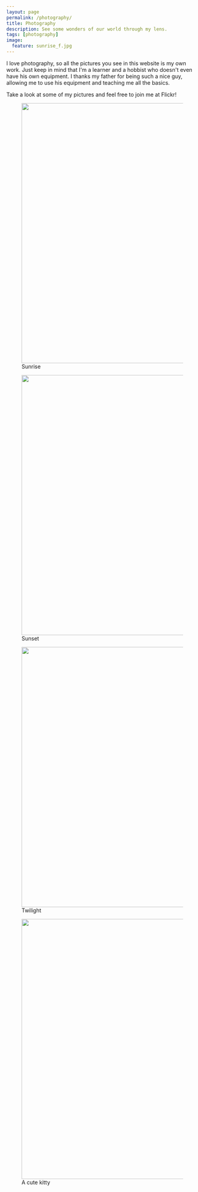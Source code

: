 ```yaml
---
layout: page
permalink: /photography/
title: Photography
description: See some wonders of our world through my lens.
tags: [photography]
image:
  feature: sunrise_f.jpg
---
```


I love photography, so all the pictures you see in this website is my own work. Just keep in mind that I'm a learner and a hobbist who doesn't even have his own equipment. I thanks my father for being such a nice guy, allowing me to use his equipment and teaching me all the basics.

Take a look at some of my pictures and feel free to join me at Flickr!

<figure>
    <a href="https://www.flickr.com/photos/allanino/13614422094/">
        <img src="https://farm8.staticflickr.com/7084/13614422094_5a96c6d81f_b.jpg" width="1024" height="683">
    </a>
    <figcaption>Sunrise</figcaption>
</figure>

<figure>
    <a href="https://www.flickr.com/photos/allanino/13223140613/">
        <img src="https://farm8.staticflickr.com/7264/13223140613_ecdae0ee9f_b.jpg" width="1024" height="683">
    </a>
    <figcaption>Sunset</figcaption>
</figure>

<figure>
    <a href="https://www.flickr.com/photos/allanino/13222819605/">
        <img src="https://farm8.staticflickr.com/7091/13222819605_f93167f649_b.jpg" width="1024" height="683">
    </a>
    <figcaption>Twilight</figcaption>
</figure>

<!-- <figure>
    <a href="https://www.flickr.com/photos/allanino/13995453099/">
        <img src="https://farm3.staticflickr.com/2895/13995453099_01c8aed37d_b.jpg" width="1024" height="683">
    </a>
    <figcaption>Silhouette </figcaption>
</figure> -->

<figure>
    <a href="https://www.flickr.com/photos/allanino/14179494662/">
        <img src="https://farm6.staticflickr.com/5114/14179494662_529a1c85b9_b.jpg" width="1024" height="683">
    </a>
    <figcaption> A cute kitty</figcaption>
</figure>